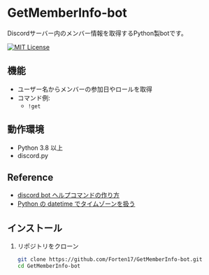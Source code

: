 # GetMemberInfo-bot

Discordサーバー内のメンバー情報を取得するPython製botです。

[![MIT License](https://img.shields.io/badge/license-MIT-green.svg)](LICENSE)

## 機能

- ユーザー名からメンバーの参加日やロールを取得
- コマンド例:
  - `!get`

## 動作環境

- Python 3.8 以上
- discord.py

## Reference

- [discord bot ヘルプコマンドの作り方](https://qiita.com/Yumax-panda/items/677acd044c1d037c7d49)
- [Python の datetime でタイムゾーンを扱う](https://zenn.dev/fujimotoshinji/scraps/f9c25aeb00a716)

## インストール

1. リポジトリをクローン  
   ```bash
   git clone https://github.com/Forten17/GetMemberInfo-bot.git
   cd GetMemberInfo-bot
